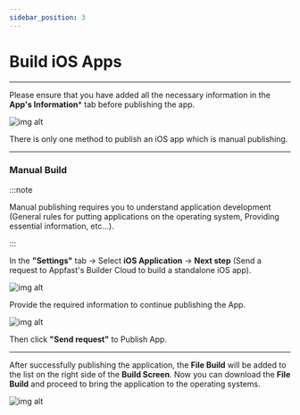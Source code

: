 ```yaml
---
sidebar_position: 3
---
```


# Build iOS Apps

---

Please ensure that you have added all the necessary information in the **App's Information*** tab before publishing the app.

![img alt](/img/publish-app/iOS/ios1.jpg)


There is only one method to publish an iOS app which is manual publishing.

---

### Manual Build

:::note

Manual publishing requires you to understand application development (General rules for putting applications on the operating system, Providing essential information, etc...).

:::

In the **"Settings"** tab -> Select **iOS Application** -> **Next step** (Send a request to Appfast's Builder Cloud to build a standalone iOS app).

 
![img alt](/img/publish-app/iOS/ios2.jpg)

Provide the required information to continue publishing the App.

![img alt](/img/publish-app/iOS/ios3.jpg)

Then click **"Send request"** to Publish App.

---

After successfully publishing the application, the **File Build** will be added to the list on the right side of the **Build Screen**. Now you can download the **File Build** and proceed to bring the application to the operating systems.

![img alt](/img/publish-app/iOS/ios4.jpg)
